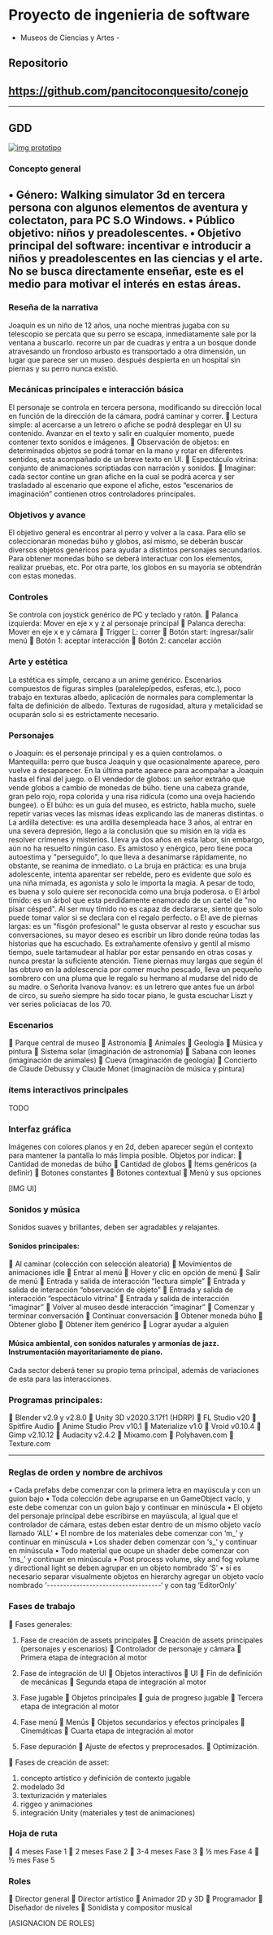 # Proyecto de ingenieria de software
- Museos de Ciencias y Artes -
## Repositorio
[https://github.com/pancitoconquesito/conejo ](https://github.com/pancitoconquesito/conejo  "https://github.com/pancitoconquesito/conejo ")
------------
------------
## GDD
[![img prototipo](https://raw.githubusercontent.com/pancitoconquesito/conejo/main/_imgs/aw1.png "img prototipo")](https://raw.githubusercontent.com/pancitoconquesito/conejo/main/_imgs/aw1.png "img prototipo")
### Concepto general
•	Género: Walking simulator 3d en tercera persona con algunos elementos de aventura y colectaton, para PC S.O Windows.
•	Público objetivo: niños y preadolescentes.
•	Objetivo principal del software: incentivar e introducir a niños y preadolescentes en las ciencias y el arte. No se busca directamente enseñar, este es el medio para motivar el interés en estas áreas.
------------
### Reseña de la narrativa
Joaquín es un niño de 12 años, una noche mientras jugaba con su telescopio se percata que su perro se escapa, inmediatamente sale por la ventana a buscarlo.
recorre un par de cuadras y entra a un bosque donde atravesando un frondoso arbusto es transportado a otra dimensión, un lugar que parece ser un museo.
después despierta en un hospital sin piernas y su perro nunca existió.
### Mecánicas principales e interacción básica
El personaje se controla en tercera persona, modificando su dirección local en función de la dirección de la cámara, podrá caminar y correr.
	Lectura simple: al acercarse a un letrero o afiche se podrá desplegar en UI su contenido. Avanzar en el texto y salir en cualquier momento, puede contener texto sonidos e imágenes.
	Observación de objetos: en determinados objetos se podrá tomar en la mano y rotar en diferentes sentidos, esta acompañado de un breve texto en UI.
	Espectáculo vitrina: conjunto de animaciones scriptiadas con narración y sonidos.
	Imaginar: cada sector contine un gran afiche en la cual se podrá acerca y ser trasladado al escenario que expone el afiche, estos “escenarios de imaginación” contienen otros controladores principales. 
### Objetivos y avance
El objetivo general es encontrar al perro y volver a la casa.
Para ello se coleccionarán monedas búho y globos, así mismo, se deberán buscar diversos objetos genéricos para ayudar a distintos personajes secundarios.
Para obtener monedas búho se deberá interactuar con los elementos, realizar pruebas, etc. Por otra parte, los globos en su mayoría se obtendrán con estas monedas.
### Controles
Se controla con joystick genérico de PC y teclado y ratón.
	Palanca izquierda: Mover en eje x y z al personaje principal
	Palanca derecha: Mover en eje x e y cámara
	Trigger L: correr
	Botón start: ingresar/salir menú
	Botón 1: aceptar interacción
	Botón 2: cancelar acción

### Arte y estética
La estética es simple, cercano a un anime genérico. Escenarios compuestos de figuras simples (paralelepípedos, esferas, etc.), poco trabajo en texturas albedo, aplicación de normales para complementar la falta de definición de albedo. Texturas de rugosidad, altura y metalicidad se ocuparán solo si es estrictamente necesario.

### Personajes
o	Joaquín: es el personaje principal y es a quien controlamos.
o	Mantequilla: perro que busca Joaquín y que ocasionalmente aparece, pero vuelve a desaparecer. En la última parte aparece para acompañar a Joaquín hasta el final del juego.
o	El vendedor de globos: un señor extraño que vende globos a cambio de monedas de búho. tiene una cabeza grande, gran pelo rojo, ropa colorida y una risa ridícula (como una oveja haciendo bungee).
o	El búho: es un guía del museo, es estricto, habla mucho, suele repetir varias veces las mismas ideas explicando las de maneras distintas.
o	La ardilla detective: es una ardilla desempleada hace 3 años, al entrar en una severa depresión, llego a la conclusión que su misión en la vida es resolver crímenes y misterios. Lleva ya dos años en esta labor, sin embargo, aún no ha resuelto ningún caso. Es amistoso y enérgico, pero tiene poca autoestima y "perseguido", lo que lleva a desanimarse rápidamente, no obstante, se reanima de inmediato.
o	La bruja en práctica: es una bruja adolescente, intenta aparentar ser rebelde, pero es evidente que solo es una niña mimada, es agonista y solo le importa la magia. A pesar de todo, es buena y solo quiere ser reconocida como una bruja poderosa.
o	El árbol tímido: es un árbol que esta perdidamente enamorado de un cartel de "no pisar césped". Al ser muy tímido no es capaz de declararse, siente que solo puede tomar valor si se declara con el regalo perfecto.
o	El ave de piernas largas: es un "fisgón profesional" le gusta observar al resto y escuchar sus conversaciones, su mayor deseo es escribir un libro donde reúna todas las historias que ha escuchado. Es extrañamente ofensivo y gentil al mismo tiempo, suele tartamudear al hablar por estar pensando en otras cosas y nunca prestar la suficiente atención. Tiene piernas muy largas que según él las obtuvo en la adolescencia por comer mucho pescado, lleva un pequeño sombrero con una pluma que le regalo su hermano al mudarse del nido de su madre.
o	Señorita Ivanova Ivanov: es un letrero que antes fue un árbol de circo, su sueño siempre ha sido tocar piano, le gusta escuchar Liszt y ver series policiacas de los 70.

### Escenarios
	Parque central de museo
	Astronomía
	Animales
	Geología
	Música y pintura
	Sistema solar (imaginación de astronomía)
	Sabana con leones (imaginación de animales)
	Cueva (imaginación de geología)
	Concierto de Claude Debussy y Claude Monet (imaginación de música y pintura)

### ítems interactivos principales
TODO
### Interfaz gráfica
Imágenes con colores planos y en 2d, deben aparecer según el contexto para mantener la pantalla lo más limpia posible.
Objetos por indicar:
	Cantidad de monedas de búho
	Cantidad de globos
	Ítems genéricos (a definir)
	Botones constantes
	Botones contextual
	Menú y sus opciones

[IMG UI]

### Sonidos y música
Sonidos suaves y brillantes, deben ser agradables y relajantes.
#### Sonidos principales:
	Al caminar (colección con selección aleatoria)
	Movimientos de animaciones idle
	Entrar al menú
	Hover y clic en opción de menú
	Salir de menú
	Entrada y salida de interacción “lectura simple”
	Entrada y salida de interacción “observación de objeto”
	Entrada y salida de interacción “espectáculo vitrina”
	Entrada y salida de interacción “imaginar”
	Volver al museo desde interacción “imaginar”
	Comenzar y terminar conversación
	Continuar conversación
	Obtener moneda búho
	Obtener globo
	Obtener ítem genérico
	Lograr ayudar a alguien
#### Música ambiental, con sonidos naturales y armonías de jazz. Instrumentación mayoritariamente de piano.
Cada sector deberá tener su propio tema principal, además de variaciones de esta para las interacciones.
### Programas principales:
	Blender v2.9 y v2.8.0
	Unity 3D v2020.3.17f1 (HDRP)
	FL Studio v20
	Spitfire Audio
	Anime Studio Prov v10.1
	Materialize v1.0
	Vroid v0.10.4
	Gimp v2.10.12
	Audacity v2.4.2
	Mixamo.com
	Polyhaven.com
	Texture.com

------------



### Reglas de orden y nombre de archivos
•	Cada prefabs debe comenzar con la primera letra en mayúscula y con un guion bajo
•	Toda colección debe agruparse en un GameObject vacío, y este debe comenzar con un guion bajo y continuar en minúscula
•	El objeto del personaje principal debe escribirse en mayúscula, al igual que el controlador de cámara, estas deben estar dentro de un mismo objeto vacío llamado ‘ALL’
•	El nombre de los materiales debe comenzar con ‘m_’ y continuar en minúscula
•	Los shader deben comenzar con ‘s_’ y continuar en minúscula
•	Todo material que ocupe un shader debe comenzar con ‘ms_’ y continuar en minúscula
•	Post process volume, sky and fog volume y directional light se deben agrupar en un objeto nombrado ‘S’
•	si es necesario separar visualmente objetos en hierarchy agregar un objeto vacío nombrado ‘-----------------------------------‘ y con tag ‘EditorOnly’


### Fases de trabajo
	Fases generales:
1.	Fase de creación de assets principales
	Creación de assets principales (personajes y escenarios)
	Controlador de personaje y cámara
	Primera etapa de integración al motor

2.	Fase de integración de UI
	Objetos interactivos
	UI
	Fin de definición de mecánicas
	Segunda etapa de integración al motor

3.	Fase jugable
	Objetos principales
	guía de progreso jugable
	Tercera etapa de integración al motor


4.	Fase menú
	Menús 
	Objetos secundarios y efectos principales
	Cinemáticas 
	Cuarta etapa de integración al motor


5.	Fase depuración
	Ajuste de efectos y preprocesados.
	Optimización.

	Fases de creación de asset:
1.	concepto artístico y definición de contexto jugable
2.	modelado 3d
3.	texturización y materiales
4.	riggeo y animaciones
5.	integración Unity (materiales y test de animaciones)


### Hoja de ruta
	4 meses Fase 1
	2 meses Fase 2
	3-4 meses Fase 3
	½ mes Fase 4
	½ mes Fase 5
### Roles
	Director general
	Director artístico
	Animador 2D y 3D
	Programador
	Diseñador de niveles
	Sonidista y compositor musical

[ASIGNACION DE ROLES]
